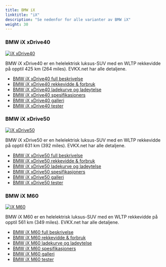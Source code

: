 ```yaml
---
title: BMW iX
linktitle: "iX"
description: "Se nedenfor for alle varianter av BMW iX"
weight: 30
---
```

### BMW iX xDrive40

<a href="ix_xdrive40/"><img src="https://media.evkx.net/multimedia/models/bmw/ix/ix_xdrive40/main_1_st.jpg" class="img-fluid" alt="iX xDrive40" ></a>

BMW iX xDrive40 er en helelektrisk luksus-SUV med en WLTP rekkevidde på opptil 425 km (264 miles). EVKX.net har alle detaljene. 

- [BMW iX xDrive40 full beskrivelse](ix_xdrive40/)
- [BMW iX xDrive40 rekkevidde & forbruk](ix_xdrive40/rangeandconsumption)
- [BMW iX xDrive40 ladekurve og ladeytelse](ix_xdrive40/chargingcurve)
- [BMW iX xDrive40 spesifikasjoners](ix_xdrive40/specifications)
- [BMW iX xDrive40 galleri](ix_xdrive40/gallery)
- [BMW iX xDrive40 tester](ix_xdrive40/reviews)

### BMW iX xDrive50

<a href="ix_xdrive50/"><img src="https://media.evkx.net/multimedia/models/bmw/ix/ix_xdrive50/main_1_st.jpg" class="img-fluid" alt="iX xDrive50" ></a>

BMW iX xDrive50 er en helelektrisk luksus-SUV med en WLTP rekkevidde på opptil 631 km (392 miles). EVKX.net har alle detaljene. 

- [BMW iX xDrive50 full beskrivelse](ix_xdrive50/)
- [BMW iX xDrive50 rekkevidde & forbruk](ix_xdrive50/rangeandconsumption)
- [BMW iX xDrive50 ladekurve og ladeytelse](ix_xdrive50/chargingcurve)
- [BMW iX xDrive50 spesifikasjoners](ix_xdrive50/specifications)
- [BMW iX xDrive50 galleri](ix_xdrive50/gallery)
- [BMW iX xDrive50 tester](ix_xdrive50/reviews)

### BMW iX M60

<a href="ix_m60/"><img src="https://media.evkx.net/multimedia/models/bmw/ix/ix_m60/main_1_st.jpg" class="img-fluid" alt="iX M60" ></a>

BMW iX M60 er en helelektrisk luksus-SUV med en WLTP rekkevidde på opptil 561 km (349 miles). EVKX.net har alle detaljene. 

- [BMW iX M60 full beskrivelse](ix_m60/)
- [BMW iX M60 rekkevidde & forbruk](ix_m60/rangeandconsumption)
- [BMW iX M60 ladekurve og ladeytelse](ix_m60/chargingcurve)
- [BMW iX M60 spesifikasjoners](ix_m60/specifications)
- [BMW iX M60 galleri](ix_m60/gallery)
- [BMW iX M60 tester](ix_m60/reviews)

